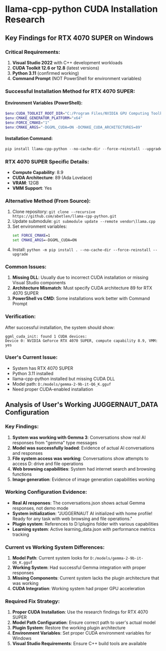 # llama-cpp-python CUDA Installation Research

## Key Findings for RTX 4070 SUPER on Windows

### Critical Requirements:
1. **Visual Studio 2022** with C++ development workloads
2. **CUDA Toolkit 12.6 or 12.8** (latest versions)
3. **Python 3.11** (confirmed working)
4. **Command Prompt** (NOT PowerShell for environment variables)

### Successful Installation Method for RTX 4070 SUPER:

#### Environment Variables (PowerShell):
```powershell
$env:CUDA_TOOLKIT_ROOT_DIR="C:/Program Files/NVIDIA GPU Computing Toolkit/CUDA/v12.6"
$env:CMAKE_GENERATOR_PLATFORM="x64"
$env:FORCE_CMAKE="1"
$env:CMAKE_ARGS="-DGGML_CUDA=ON -DCMAKE_CUDA_ARCHITECTURES=89"
```

#### Installation Command:
```powershell
pip install llama-cpp-python --no-cache-dir --force-reinstall --upgrade
```

### RTX 4070 SUPER Specific Details:
- **Compute Capability**: 8.9
- **CUDA Architecture**: 89 (Ada Lovelace)
- **VRAM**: 12GB
- **VMM Support**: Yes

### Alternative Method (From Source):
1. Clone repository: `git clone --recursive https://github.com/abetlen/llama-cpp-python.git`
2. Update submodule: `git submodule update --remote vendor\llama.cpp`
3. Set environment variables:
   ```cmd
   set FORCE_CMAKE=1
   set CMAKE_ARGS=-DGGML_CUDA=ON
   ```
4. Install: `python -m pip install . --no-cache-dir --force-reinstall --upgrade`

### Common Issues:
1. **Missing DLL**: Usually due to incorrect CUDA installation or missing Visual Studio components
2. **Architecture Mismatch**: Must specify CUDA architecture 89 for RTX 4070 SUPER
3. **PowerShell vs CMD**: Some installations work better with Command Prompt

### Verification:
After successful installation, the system should show:
```
ggml_cuda_init: found 1 CUDA devices:
Device 0: NVIDIA GeForce RTX 4070 SUPER, compute capability 8.9, VMM: yes
```

### User's Current Issue:
- System has RTX 4070 SUPER
- Python 3.11 installed
- llama-cpp-python installed but missing CUDA DLL
- Model path: `D:/models/gemma-2-9b-it-Q6_K.gguf`
- Need proper CUDA-enabled installation



## Analysis of User's Working JUGGERNAUT_DATA Configuration

### Key Findings:
1. **System was working with Gemma 3**: Conversations show real AI responses from "gemma" type messages
2. **Model was successfully loaded**: Evidence of actual AI conversations and responses
3. **File system access was working**: Conversations show attempts to access D: drive and file operations
4. **Web browsing capabilities**: System had internet search and browsing functions
5. **Image generation**: Evidence of image generation capabilities working

### Working Configuration Evidence:
- **Real AI responses**: The conversations.json shows actual Gemma responses, not demo mode
- **System initialization**: "JUGGERNAUT AI initialized with home profile! Ready for any task with web browsing and file operations."
- **Plugin system**: References to D:\plugins folder with various capabilities
- **Learning system**: Active learning_data.json with performance metrics tracking

### Current vs Working System Differences:
1. **Model Path**: Current system looks for `D:/models/gemma-2-9b-it-Q6_K.gguf`
2. **Working System**: Had successful Gemma integration with proper responses
3. **Missing Components**: Current system lacks the plugin architecture that was working
4. **CUDA Integration**: Working system had proper GPU acceleration

### Required Fix Strategy:
1. **Proper CUDA Installation**: Use the research findings for RTX 4070 SUPER
2. **Model Path Configuration**: Ensure correct path to user's actual model
3. **Plugin System**: Restore the working plugin architecture
4. **Environment Variables**: Set proper CUDA environment variables for Windows
5. **Visual Studio Requirements**: Ensure C++ build tools are available

